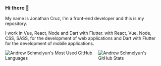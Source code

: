 ### Hi there 👋

My name is Jonathan Cruz, I'm a front-end developer and this is my repository.

I work in Vue, React, Node and Dart with Flutter.
with React, Vue, Node, CSS, SASS, for the development of web applications and Dart with Flutter for the development of mobile applications.

<div style="display:flex">
<img align="top" src="https://github-readme-stats.vercel.app/api/top-langs/?username=jonathanhcruz&count_private=true&theme=merko&show_icons=true&hide=css&layout=compact&card_width=270" alt="Andrew Schmelyun's Most Used GitHub Languages" />
  
<img align="top" src="https://github-readme-stats.vercel.app/api?username=jonathanhcruz&hide=contribs&count_private=true&theme=merko&show_icons=true" alt="Andrew Schmelyun's GitHub Stats" />
</div>
